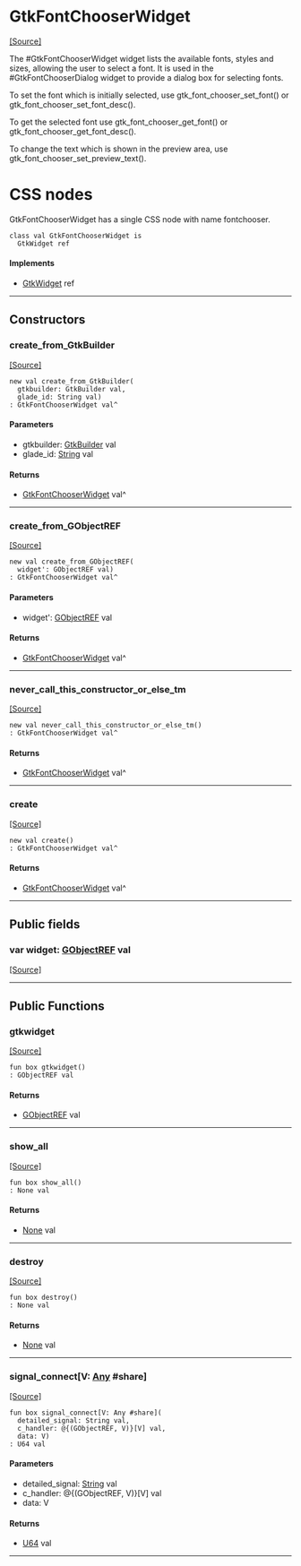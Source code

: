 # GtkFontChooserWidget
<span class="source-link">[[Source]](src/gtk3/GtkFontChooserWidget.md#L6)</span>

The #GtkFontChooserWidget widget lists the available fonts,
styles and sizes, allowing the user to select a font. It is
used in the #GtkFontChooserDialog widget to provide a
dialog box for selecting fonts.

To set the font which is initially selected, use
gtk_font_chooser_set_font() or gtk_font_chooser_set_font_desc().

To get the selected font use gtk_font_chooser_get_font() or
gtk_font_chooser_get_font_desc().

To change the text which is shown in the preview area, use
gtk_font_chooser_set_preview_text().

# CSS nodes

GtkFontChooserWidget has a single CSS node with name fontchooser.


```pony
class val GtkFontChooserWidget is
  GtkWidget ref
```

#### Implements

* [GtkWidget](gtk3-GtkWidget.md) ref

---

## Constructors

### create_from_GtkBuilder
<span class="source-link">[[Source]](src/gtk3/GtkFontChooserWidget.md#L30)</span>


```pony
new val create_from_GtkBuilder(
  gtkbuilder: GtkBuilder val,
  glade_id: String val)
: GtkFontChooserWidget val^
```
#### Parameters

*   gtkbuilder: [GtkBuilder](gtk3-GtkBuilder.md) val
*   glade_id: [String](builtin-String.md) val

#### Returns

* [GtkFontChooserWidget](gtk3-GtkFontChooserWidget.md) val^

---

### create_from_GObjectREF
<span class="source-link">[[Source]](src/gtk3/GtkFontChooserWidget.md#L33)</span>


```pony
new val create_from_GObjectREF(
  widget': GObjectREF val)
: GtkFontChooserWidget val^
```
#### Parameters

*   widget': [GObjectREF](minimal-browser-..-gobject-GObjectREF.md) val

#### Returns

* [GtkFontChooserWidget](gtk3-GtkFontChooserWidget.md) val^

---

### never_call_this_constructor_or_else_tm
<span class="source-link">[[Source]](src/gtk3/GtkFontChooserWidget.md#L36)</span>


```pony
new val never_call_this_constructor_or_else_tm()
: GtkFontChooserWidget val^
```

#### Returns

* [GtkFontChooserWidget](gtk3-GtkFontChooserWidget.md) val^

---

### create
<span class="source-link">[[Source]](src/gtk3/GtkFontChooserWidget.md#L40)</span>


```pony
new val create()
: GtkFontChooserWidget val^
```

#### Returns

* [GtkFontChooserWidget](gtk3-GtkFontChooserWidget.md) val^

---

## Public fields

### var widget: [GObjectREF](minimal-browser-..-gobject-GObjectREF.md) val
<span class="source-link">[[Source]](src/gtk3/GtkFontChooserWidget.md#L26)</span>



---

## Public Functions

### gtkwidget
<span class="source-link">[[Source]](src/gtk3/GtkFontChooserWidget.md#L28)</span>


```pony
fun box gtkwidget()
: GObjectREF val
```

#### Returns

* [GObjectREF](minimal-browser-..-gobject-GObjectREF.md) val

---

### show_all
<span class="source-link">[[Source]](src/gtk3/GtkWidget.md#L4)</span>


```pony
fun box show_all()
: None val
```

#### Returns

* [None](builtin-None.md) val

---

### destroy
<span class="source-link">[[Source]](src/gtk3/GtkWidget.md#L7)</span>


```pony
fun box destroy()
: None val
```

#### Returns

* [None](builtin-None.md) val

---

### signal_connect\[V: [Any](builtin-Any.md) #share\]
<span class="source-link">[[Source]](src/gtk3/GtkWidget.md#L10)</span>


```pony
fun box signal_connect[V: Any #share](
  detailed_signal: String val,
  c_handler: @{(GObjectREF, V)}[V] val,
  data: V)
: U64 val
```
#### Parameters

*   detailed_signal: [String](builtin-String.md) val
*   c_handler: @{(GObjectREF, V)}[V] val
*   data: V

#### Returns

* [U64](builtin-U64.md) val

---

